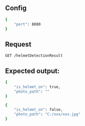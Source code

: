 ## Config
```sh
{
    "port": 8080
}
```

## Request
```http
GET /helmetDetectionResult
``` 
## Expected output:
```sh
{
    "is_helmet_on": true,
    "photo_path": ""
}
```
```sh
{
    "is_helmet_on": false,
    "photo_path": "C:/xxx/xxx.jpg"
}
```